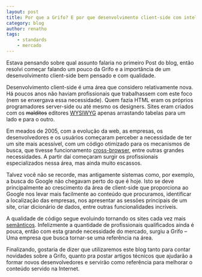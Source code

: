 ```yaml
---
layout: post
title: Por que a Grifo? E por que desenvolvimento client-side com inteligência?
category: blog
author: renatho
tags:
    - standards
    - mercado
---
```


Estava pensando sobre qual assunto falaria no primeiro Post do blog, então resolvi começar falando um pouco da Grifo e a importância de um desenvolvimento client-side bem pensado e com qualidade.

Desenvolvimento client-side é uma área que considero relativamente nova. Há poucos anos não haviam profissionais que trabalhassem com este foco (nem se enxergava essa necessidade). Quem fazia HTML eram os próprios programadores server-side ou até mesmo os designers. Sites eram criados com os <del>malditos</del> editores [WYSIWYG](http://pt.wikipedia.org/wiki/WYSIWYG) apenas arrastando tabelas para um lado e para o outro.

Em meados de 2005, com a evolução da web, as empresas, os desenvolvedores e os usuários começaram perceber a necessidade de ter um site mais acessível, com um código otimizado para os mecanismos de busca, que tivesse funcionamento [cross-browser](http://pt.wikipedia.org/wiki/Cross-browser), entre outras grandes necessidades. A partir daí começaram surgir os profissionais especializados nessa área, mas ainda muito escassos.

Talvez você não se recorde, mas antigamente sistemas como, por exemplo, a busca do Google não chegavam perto do que é hoje. Isto se deve principalmente ao crescimento da área de client-side que proporciona ao Google nos levar mais facilmente ao conteúdo que procuramos, identificar a localização das empresas, nos apresentar as sessões principais de um site, criar dicionário de dados, entre outras funcionalidades incríveis.

A qualidade de código segue evoluindo tornando os sites cada vez mais [semânticos](http://pt.wikipedia.org/wiki/Web_sem%C3%A2ntica). Infelizmente a quantidade de profissionais qualificados ainda é pouca, então com esta grande necessidade do mercado, surgiu a Grifo – Uma empresa que busca tornar-se uma referência na área.

Finalizando, gostaria de dizer que utilizaremos este blog tanto para contar novidades sobre a Grifo, quanto pra postar artigos técnicos que ajudarão a formar novos desenvolvedores e servirão como referência para melhorar o conteúdo servido na Internet.
